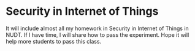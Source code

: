 # Security in Internet of Things
It will include almost all my homework in Security in Internet of Things in NUDT.
If I have time, I will share how to pass the experiment.
Hope it will help more students to pass this class.


